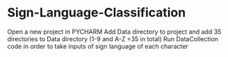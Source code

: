 # Sign-Language-Classification 
Open a new project in PYCHARM
Add Data directory to project and add 35 directories to Data directory (1-9 and A-Z =35 in total)
Run DataCollection code in order to take inputs of sign language of each character
